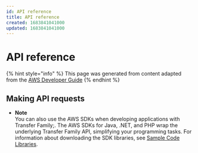 ```yaml
---
id: API reference
title: API reference
created: 1683841041000
updated: 1683841041000
---
```

# API reference

{% hint style="info" %}
This page was generated from content adapted from the [AWS Developer Guide](https://github.com/awsdocs/aws-transfer-user-guide.git)
{% endhint %}

## Making API requests

- **Note**  
You can also use the AWS SDKs when developing applications with Transfer Family;\. The AWS SDKs for Java, \.NET, and PHP wrap the underlying Transfer Family API, simplifying your programming tasks\. For information about downloading the SDK libraries, see [Sample Code Libraries](http://aws.amazon.com/code)\.

